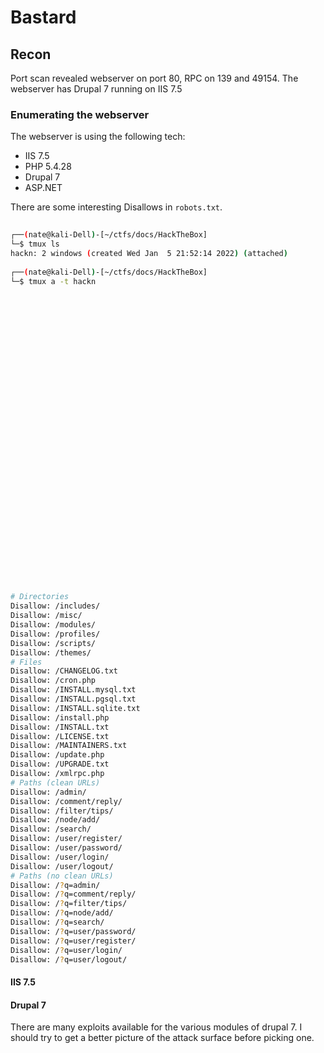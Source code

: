 # Bastard

## Recon  

Port scan revealed webserver on port 80, RPC on 139 and 49154.
The webserver has Drupal 7 running on IIS 7.5

### Enumerating the webserver

The webserver is using the following tech:  

- IIS 7.5
- PHP 5.4.28
- Drupal 7
- ASP.NET

There are some interesting Disallows in `robots.txt`.

```bash
                                                                                                                                                              
┌──(nate@kali-Dell)-[~/ctfs/docs/HackTheBox]
└─$ tmux ls        
hackn: 2 windows (created Wed Jan  5 21:52:14 2022) (attached)
                                                                                                                                                              
┌──(nate@kali-Dell)-[~/ctfs/docs/HackTheBox]
└─$ tmux a -t hackn



































# Directories
Disallow: /includes/
Disallow: /misc/
Disallow: /modules/
Disallow: /profiles/
Disallow: /scripts/
Disallow: /themes/
# Files
Disallow: /CHANGELOG.txt
Disallow: /cron.php
Disallow: /INSTALL.mysql.txt
Disallow: /INSTALL.pgsql.txt
Disallow: /INSTALL.sqlite.txt
Disallow: /install.php
Disallow: /INSTALL.txt
Disallow: /LICENSE.txt
Disallow: /MAINTAINERS.txt
Disallow: /update.php
Disallow: /UPGRADE.txt
Disallow: /xmlrpc.php
# Paths (clean URLs)
Disallow: /admin/
Disallow: /comment/reply/
Disallow: /filter/tips/
Disallow: /node/add/
Disallow: /search/
Disallow: /user/register/
Disallow: /user/password/
Disallow: /user/login/
Disallow: /user/logout/
# Paths (no clean URLs)
Disallow: /?q=admin/
Disallow: /?q=comment/reply/
Disallow: /?q=filter/tips/
Disallow: /?q=node/add/
Disallow: /?q=search/
Disallow: /?q=user/password/
Disallow: /?q=user/register/
Disallow: /?q=user/login/
Disallow: /?q=user/logout/
```

#### IIS 7.5
#### Drupal 7

There are many exploits available for the various modules of drupal 7. I should try to get a better picture of the attack surface before picking one.
